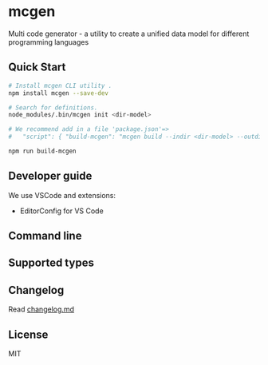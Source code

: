 # mcgen
Multi code generator - a utility to create a unified data model for different programming languages


## Quick Start

```sh
# Install mcgen CLI utility .
npm install mcgen --save-dev

# Search for definitions.
node_modules/.bin/mcgen init <dir-model>

# We recommend add in a file 'package.json'=>
#   "script": { "build-mcgen": "mcgen build --indir <dir-model> --outdir <outdir>" }

npm run build-mcgen
```

## Developer guide
We use VSCode and extensions:
- EditorConfig for VS Code


## Command line

## Supported types


## Changelog
Read [changelog.md](changelog.md)

## License
MIT 
